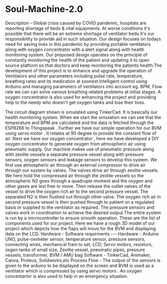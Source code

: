 # Soul-Machine-2.0
Description - Global crisis caused by COVID pandemic,  hospitals are reporting shortage of beds & vital equipments. At worse conditions it's possible that there will be an extreme shortage of ventilator beds it's our responsibility to provide aid in such situation. Our design focuses on todays need  for saving lives in this pandemic by providing portable ventilators along with oxygen concentrator with a alert signal along with health monitoring system.
Our proposed design operates on the principle of constantly monitoring the health of the patient and updating it to open source platform so that doctors and keep monitoring the patients health.The development of this project is to enhance and upgrade the operation of Ventilators and other parameters including pulse rate, temperature, breathing rates and its medication at soonest.Intelligent control using Arduino and managing parameters of ventilators into account eg. BPM, Flow rate we can can solve various breathing related problems at initial stages. A oxygen concentrator is also used for enhancing the project and providing help to the needy who doesn't get oxygen tanks and lose their lives.

The circuit diagram shown is simulated using TinkerCad. It is basically our health monitoring system. When we start the simulation we can see that the temperature and BPM are calculated and the data is fetched through the ESP8266 to Thingspeak . Further we have our simple operation for our BVM using servo motor . It rotates at 90 degree to provide the constant flow of air. Next we have our oxygen concentrator , here we have developed a DIY oxygen concentrator to generate oxygen from atmospheric air using pneumatic supply. Our machine makes use of pneumatic pressure along with zeolite vessels a separate pressure vessel along with pressure sensors, oxygen sensors and leakage sensors to develop this system. We first use atmospheric air through an external compressor to drive air through our system by valves. The valves drive air through zeolite vessels. We here hold the compressed air through the zeolite vessels so the atmospheric N2 goes through a quadruple moment and the oxygen and other gases are lest free to move. Then release the outlet valves of the vessel to drive the oxygen rich air to the second pressure vessel. The separated N2 is then flushed out through other valve. The oxygen rich air in second pressure vessel is then pushed through to patient on a regulated basis or supplied to the ventilator as required. The pressure sensors and valves work in coordination to achieve the desired output.The entire system is run by a microcontroller to ensure smooth operation. These are the list of components used for our project. Here we have a rough 3D model of our project which depicts how the flaps will move for the BVM and displaying data on the LCD. 
Hardware - Software requirments --- 
Hardware - Arduino UNO, pulse-oximeter sensor, temperature sensor, pressure sensors, connecting wires, mechanical fram to set, LCD, Servo motors, resistors, oxgen tanks of small size, Zeolite vessel, pneumatic pipes, pressure vessels, transformer, BVM / AMU bag
Software - TinkerCad, Animaker, Canva, Proteus, Solidworks,etc
Process Flow - The output of the senosrs is given to the arduino to be displayed on the screen and BVM is used as a ventilator which is compressed by using servo motors . An oxygen concentartor is also used to help in an emergency situation.
